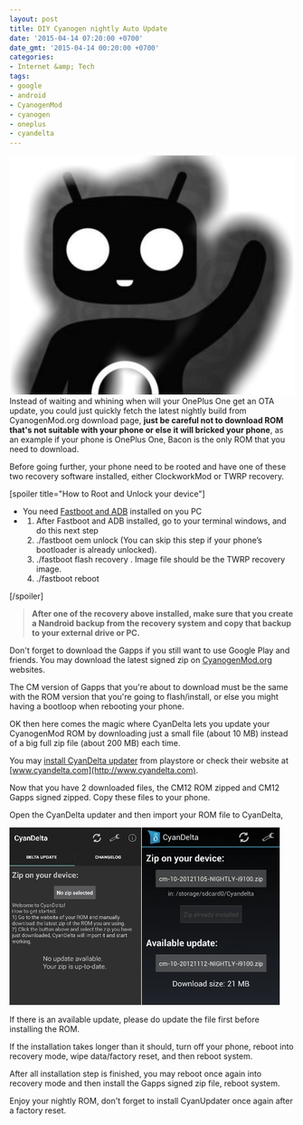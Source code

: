 ```yaml
---
layout: post
title: DIY Cyanogen nightly Auto Update
date: '2015-04-14 07:20:00 +0700'
date_gmt: '2015-04-14 00:20:00 +0700'
categories:
- Internet &amp; Tech
tags:
- google
- android
- CyanogenMod
- cyanogen
- oneplus
- cyandelta
---
```

[![image](/images/wpid-wp-1428958109831.png "wp-1428958109831")](/images/wpid-wp-1428958109831.png) Instead of waiting and whining when will your OnePlus One get an OTA update, you could just quickly fetch the latest nightly build from CyanogenMod.org download page, **just be careful not to download ROM that's not suitable with your phone or else it will bricked your phone**, as an example if your phone is OnePlus One, Bacon is the only ROM that you need to download.

Before going further, your phone need to be rooted and have one of these two recovery software installed, either ClockworkMod or TWRP recovery.

[spoiler title="How to Root and Unlock your device"]

- You need [Fastboot and ADB](http://www.androidcentral.com/installing-android-sdk-windows-mac-and-linux-tutorial) installed on you PC
- 1. After Fastboot and ADB installed, go to your terminal windows, and do this next step
  2. ./fastboot oem unlock (You can skip this step if your phone’s bootloader is already unlocked).
  3. ./fastboot flash recovery . Image file should be the TWRP recovery image.
  4. ./fastboot reboot

[/spoiler]

> **After one of the recovery above installed, make sure that you create a Nandroid backup from the recovery system and copy that backup to your external drive or PC.**

Don't forget to download the Gapps if you still want to use Google Play and friends. You may download the latest signed zip on [CyanogenMod.org](http://wiki.cyanogenmod.org/w/Google_Apps) websites.

The CM version of Gapps that you're about to download must be the same with the ROM version that you're going to flash/install, or else you might having a bootloop when rebooting your phone.

OK then here comes the magic where CyanDelta lets you update your CyanogenMod ROM by downloading just a small file (about 10 MB) instead of a big full zip file (about 200 MB) each time.

You may [install CyanDelta updater](https://play.google.com/store/apps/details?id=com.cyandelta&feature=nav_result#?t=W251bGwsMSwxLDMsImNvbS5jeWFuZGVsdGEiXQ..) from playstore or check their website at [www.cyandelta.com](http://www.cyandelta.com).

Now that you have 2 downloaded files, the CM12 ROM zipped and CM12 Gapps signed zipped. Copy these files to your phone.

Open the CyanDelta updater and then import your ROM file to CyanDelta,

[![image](/images/wpid-wp-1428957353905.jpeg "wp-1428957353905")](/images/wpid-wp-1428957353905.jpeg)

If there is an available update, please do update the file first before installing the ROM.

If the installation takes longer than it should, turn off your phone, reboot into recovery mode, wipe data/factory reset, and then reboot system.

After all installation step is finished, you may reboot once again into recovery mode and then install the Gapps signed zip file, reboot system.

Enjoy your nightly ROM, don't forget to install CyanUpdater once again after a factory reset.